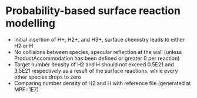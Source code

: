 # Probability-based surface reaction modelling
* Initial insertion of H+, H2+, and H3+, surface chemistry leads to either H2 or H
* No collisions between species, specular reflection at the wall (unless ProductAccommodation has been defined or greater 0 per reaction)
* Target number density of H2 and H should not exceed 0.5E21 and 3.5E21 respectively as a result of the surface reactions, while every other species drops to zero
* Comparing number density of H2 and H with reference file (generated at MPF=1E7)
